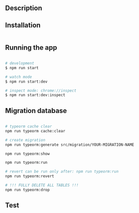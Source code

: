 ## Description

## Installation

```bash

```

## Running the app

```bash

# development
$ npm run start

# watch mode
$ npm run start:dev

# inspect mode: chrome://inspect
$ npm run start:dev:inspect

```

## Migration database

```bash

# typeorm cache clear
npm run typeorm cache:clear

# create migration
npm run typeorm:generate src/migration/YOUR-MIGRATION-NAME

npm run typeorm:show

npm run typeorm:run

# revert can be run only after: npm run typeorm:run
npm run typeorm:revert

# !!! FULLY DELETE ALL TABLES !!!
npm run typeorm:drop

```

## Test

```bash

```
